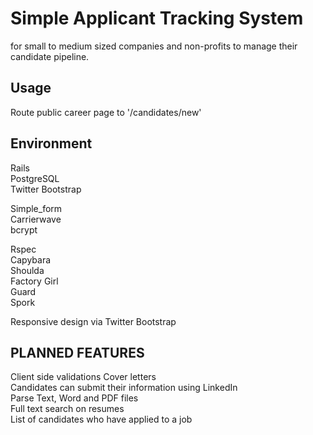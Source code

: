 # Simple Applicant Tracking System 

for small to medium sized companies and non-profits to manage their candidate pipeline.  

## Usage
Route public career page to '/candidates/new'  

## Environment
Rails  
PostgreSQL  
Twitter Bootstrap  

Simple_form  
Carrierwave  
bcrypt  

Rspec  
Capybara  
Shoulda  
Factory Girl  
Guard  
Spork  
  
Responsive design via Twitter Bootstrap

## PLANNED FEATURES

Client side validations
Cover letters  
Candidates can submit their information using LinkedIn  
Parse Text, Word and PDF files  
Full text search on resumes  
List of candidates who have applied to a job



 
  